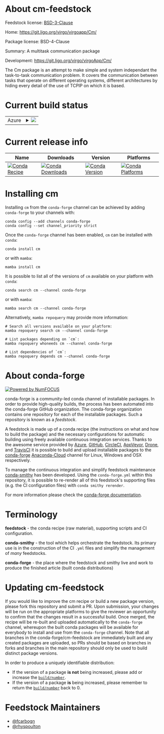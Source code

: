 About cm-feedstock
==================

Feedstock license: [BSD-3-Clause](https://github.com/conda-forge/cm-feedstock/blob/main/LICENSE.txt)

Home: https://git.ligo.org/virgo/virgoapp/Cm/

Package license: BSD-4-Clause

Summary: A multitask communication package

Development: https://git.ligo.org/virgo/virgoApp/Cm/

The Cm package is an attempt to make simple and system
independant the task-to-task communication problem. It
covers the communication between tasks that operate on
different operating systems, different architectures by
hiding every detail of the use of TCPIP on which it is based.


Current build status
====================


<table>
    
  <tr>
    <td>Azure</td>
    <td>
      <details>
        <summary>
          <a href="https://dev.azure.com/conda-forge/feedstock-builds/_build/latest?definitionId=11850&branchName=main">
            <img src="https://dev.azure.com/conda-forge/feedstock-builds/_apis/build/status/cm-feedstock?branchName=main">
          </a>
        </summary>
        <table>
          <thead><tr><th>Variant</th><th>Status</th></tr></thead>
          <tbody><tr>
              <td>linux_64</td>
              <td>
                <a href="https://dev.azure.com/conda-forge/feedstock-builds/_build/latest?definitionId=11850&branchName=main">
                  <img src="https://dev.azure.com/conda-forge/feedstock-builds/_apis/build/status/cm-feedstock?branchName=main&jobName=linux&configuration=linux%20linux_64_" alt="variant">
                </a>
              </td>
            </tr>
          </tbody>
        </table>
      </details>
    </td>
  </tr>
</table>

Current release info
====================

| Name | Downloads | Version | Platforms |
| --- | --- | --- | --- |
| [![Conda Recipe](https://img.shields.io/badge/recipe-cm-green.svg)](https://anaconda.org/conda-forge/cm) | [![Conda Downloads](https://img.shields.io/conda/dn/conda-forge/cm.svg)](https://anaconda.org/conda-forge/cm) | [![Conda Version](https://img.shields.io/conda/vn/conda-forge/cm.svg)](https://anaconda.org/conda-forge/cm) | [![Conda Platforms](https://img.shields.io/conda/pn/conda-forge/cm.svg)](https://anaconda.org/conda-forge/cm) |

Installing cm
=============

Installing `cm` from the `conda-forge` channel can be achieved by adding `conda-forge` to your channels with:

```
conda config --add channels conda-forge
conda config --set channel_priority strict
```

Once the `conda-forge` channel has been enabled, `cm` can be installed with `conda`:

```
conda install cm
```

or with `mamba`:

```
mamba install cm
```

It is possible to list all of the versions of `cm` available on your platform with `conda`:

```
conda search cm --channel conda-forge
```

or with `mamba`:

```
mamba search cm --channel conda-forge
```

Alternatively, `mamba repoquery` may provide more information:

```
# Search all versions available on your platform:
mamba repoquery search cm --channel conda-forge

# List packages depending on `cm`:
mamba repoquery whoneeds cm --channel conda-forge

# List dependencies of `cm`:
mamba repoquery depends cm --channel conda-forge
```


About conda-forge
=================

[![Powered by
NumFOCUS](https://img.shields.io/badge/powered%20by-NumFOCUS-orange.svg?style=flat&colorA=E1523D&colorB=007D8A)](https://numfocus.org)

conda-forge is a community-led conda channel of installable packages.
In order to provide high-quality builds, the process has been automated into the
conda-forge GitHub organization. The conda-forge organization contains one repository
for each of the installable packages. Such a repository is known as a *feedstock*.

A feedstock is made up of a conda recipe (the instructions on what and how to build
the package) and the necessary configurations for automatic building using freely
available continuous integration services. Thanks to the awesome service provided by
[Azure](https://azure.microsoft.com/en-us/services/devops/), [GitHub](https://github.com/),
[CircleCI](https://circleci.com/), [AppVeyor](https://www.appveyor.com/),
[Drone](https://cloud.drone.io/welcome), and [TravisCI](https://travis-ci.com/)
it is possible to build and upload installable packages to the
[conda-forge](https://anaconda.org/conda-forge) [Anaconda-Cloud](https://anaconda.org/)
channel for Linux, Windows and OSX respectively.

To manage the continuous integration and simplify feedstock maintenance
[conda-smithy](https://github.com/conda-forge/conda-smithy) has been developed.
Using the ``conda-forge.yml`` within this repository, it is possible to re-render all of
this feedstock's supporting files (e.g. the CI configuration files) with ``conda smithy rerender``.

For more information please check the [conda-forge documentation](https://conda-forge.org/docs/).

Terminology
===========

**feedstock** - the conda recipe (raw material), supporting scripts and CI configuration.

**conda-smithy** - the tool which helps orchestrate the feedstock.
                   Its primary use is in the construction of the CI ``.yml`` files
                   and simplify the management of *many* feedstocks.

**conda-forge** - the place where the feedstock and smithy live and work to
                  produce the finished article (built conda distributions)


Updating cm-feedstock
=====================

If you would like to improve the cm recipe or build a new
package version, please fork this repository and submit a PR. Upon submission,
your changes will be run on the appropriate platforms to give the reviewer an
opportunity to confirm that the changes result in a successful build. Once
merged, the recipe will be re-built and uploaded automatically to the
`conda-forge` channel, whereupon the built conda packages will be available for
everybody to install and use from the `conda-forge` channel.
Note that all branches in the conda-forge/cm-feedstock are
immediately built and any created packages are uploaded, so PRs should be based
on branches in forks and branches in the main repository should only be used to
build distinct package versions.

In order to produce a uniquely identifiable distribution:
 * If the version of a package **is not** being increased, please add or increase
   the [``build/number``](https://docs.conda.io/projects/conda-build/en/latest/resources/define-metadata.html#build-number-and-string).
 * If the version of a package **is** being increased, please remember to return
   the [``build/number``](https://docs.conda.io/projects/conda-build/en/latest/resources/define-metadata.html#build-number-and-string)
   back to 0.

Feedstock Maintainers
=====================

* [@fcarbogn](https://github.com/fcarbogn/)
* [@rhyspoulton](https://github.com/rhyspoulton/)

